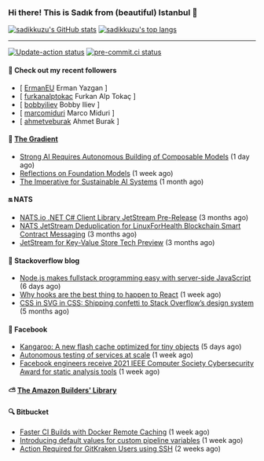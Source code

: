 ### Hi there! This is Sadık from (beautiful) Istanbul 👋

[![sadikkuzu's GitHub stats](https://github-readme-stats.vercel.app/api?username=sadikkuzu&show_icons=true&theme=dark&hide=stars&hide_title=true)](https://github.com/sadikkuzu)
[![sadikkuzu's top langs](https://github-readme-stats.vercel.app/api/top-langs/?username=sadikkuzu&langs_count=6&layout=compact&theme=dark&hide_title=true)](https://github.com/sadikkuzu)

---

[![Update-action status](https://github.com/sadikkuzu/sadikkuzu/actions/workflows/sadikkuzu.yml/badge.svg)](https://github.com/sadikkuzu/sadikkuzu/actions/workflows/sadikkuzu.yml)
[![pre-commit.ci status](https://results.pre-commit.ci/badge/github/sadikkuzu/sadikkuzu/master.svg)](https://results.pre-commit.ci/latest/github/sadikkuzu/sadikkuzu/master)

#### 🔭 Check out my recent followers

- [ [ErmanEU](https://github.com/ErmanEU) Erman Yazgan ]
- [ [furkanalptokac](https://github.com/furkanalptokac) Furkan Alp Tokaç ]
- [ [bobbyiliev](https://github.com/bobbyiliev) Bobby Iliev ]
- [ [marcomiduri](https://github.com/marcomiduri) Marco Miduri ]
- [ [ahmetveburak](https://github.com/ahmetveburak) Ahmet Burak ]


#### 🔻 [The Gradient](https://thegradient.pub)

- [Strong AI Requires Autonomous Building of Composable Models](https://thegradient.pub/strong-ai-requires-autonomous-building-of-composable-models/) (1 day ago)
- [Reflections on Foundation Models](https://thegradient.pub/reflections-on-foundation-models/) (1 week ago)
- [The Imperative for Sustainable AI Systems](https://thegradient.pub/sustainable-ai/) (1 month ago)


#### 🔛 NATS

- [NATS.io .NET C# Client Library JetStream Pre-Release](https://nats.io/blog/jetstream-dotnet-pre-release/) (3 months ago)
- [NATS JetStream Deduplication for LinuxForHealth Blockchain Smart Contract Messaging](https://nats.io/blog/nats-jetstream-deduplication-for-lfh/) (3 months ago)
- [JetStream for Key-Value Store Tech Preview](https://nats.io/blog/kv-cli/) (3 months ago)


#### 📰 Stackoverflow blog

- [Node.js makes fullstack programming easy with server-side JavaScript](https://stackoverflow.blog/2021/10/25/node-js-makes-fullstack-programming-easy-with-server-side-javascript/) (6 days ago)
- [Why hooks are the best thing to happen to React](https://stackoverflow.blog/2021/10/20/why-hooks-are-the-best-thing-to-happen-to-react/) (1 week ago)
- [CSS in SVG in CSS: Shipping confetti to Stack Overflow’s design system](https://stackoverflow.blog/2021/05/31/shipping-confetti-to-stack-overflows-design-system/) (5 months ago)


#### 📢 Facebook

- [Kangaroo: A new flash cache optimized for tiny objects](https://engineering.fb.com/2021/10/26/core-data/kangaroo/) (5 days ago)
- [Autonomous testing of services at scale](https://engineering.fb.com/2021/10/20/developer-tools/autonomous-testing/) (1 week ago)
- [Facebook engineers receive 2021 IEEE Computer Society Cybersecurity Award for static analysis tools](https://engineering.fb.com/2021/10/20/security/static-analysis-award/) (1 week ago)


#### ⛅ [The Amazon Builders' Library](https://aws.amazon.com/builders-library/)


#### 🔍 Bitbucket

- [Faster CI Builds with Docker Remote Caching](https://bitbucket.org/blog/faster-ci-builds-with-docker-remote-caching) (1 week ago)
- [Introducing default values for custom pipeline variables](https://bitbucket.org/blog/introducing-default-values-for-custom-pipeline-variables) (1 week ago)
- [Action Required for GitKraken Users using SSH](https://bitbucket.org/blog/action-required-for-gitkraken-users-using-ssh) (2 weeks ago)
